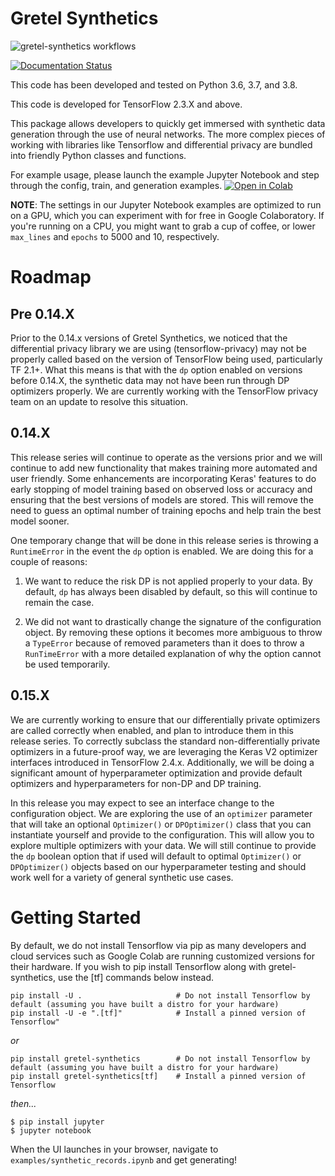 # Gretel Synthetics

![gretel-synthetics workflows](https://github.com/gretelai/gretel-synthetics/workflows/gretel-synthetics%20workflows/badge.svg)

[![Documentation Status](https://readthedocs.org/projects/gretel-synthetics/badge/?version=stable)](https://gretel-synthetics.readthedocs.io/en/stable/?badge=stable)

This code has been developed and tested on Python 3.6, 3.7, and 3.8.

This code is developed for TensorFlow 2.3.X and above.

This package allows developers to quickly get immersed with synthetic data generation through the use of neural networks. The more complex pieces of working with libraries like Tensorflow and differential privacy are bundled into friendly Python classes and functions.

For example usage, please launch the example Jupyter Notebook and step through the config, train, and generation examples.
[![Open in Colab](https://colab.research.google.com/assets/colab-badge.svg)](https://colab.research.google.com/github/gretelai/gretel-synthetics/blob/master/examples/synthetic_records.ipynb)

**NOTE**: The settings in our Jupyter Notebook examples are optimized to run on a GPU, which you can experiment with
for free in Google Colaboratory. If you're running on a CPU, you might want to grab a cup of coffee, 
or lower `max_lines` and `epochs` to 5000 and 10, respectively.

# Roadmap
 
## Pre 0.14.X
 
Prior to the 0.14.x versions of Gretel Synthetics, we noticed that the differential privacy library we are using (tensorflow-privacy) may not be properly called based on the version of TensorFlow being used, particularly TF 2.1+. What this means is that with the `dp` option enabled on versions before 0.14.X, the synthetic data may not have been run through DP optimizers properly. We are currently working with the TensorFlow privacy team on an update to resolve this situation.
 
## 0.14.X
 
This release series will continue to operate as the versions prior and we will continue to add new functionality that makes training more automated and user friendly. Some enhancements are incorporating Keras' features to do early stopping of model training based on observed loss or accuracy and ensuring that the best versions of models are stored.  This will remove the need to guess an optimal number of training epochs and help train the best model sooner.
 
One temporary change that will be done in this release series is throwing a `RuntimeError` in the event the `dp` option is enabled. We are doing this for a couple of reasons:
 
1) We want to reduce the risk DP is not applied properly to your data.  By default, `dp` has always been disabled by default, so this will continue to remain the case.
 
2) We did not want to drastically change the signature of the configuration object. By removing these options it becomes more ambiguous to throw a `TypeError` because of removed parameters than it does to throw a `RunTimeError` with a more detailed explanation of why the option cannot be used temporarily.
 
 
## 0.15.X
 
We are currently working to ensure that our differentially private optimizers are called correctly when enabled, and plan to introduce them in this release series. To correctly subclass the standard non-differentially private optimizers in a future-proof way, we are leveraging the Keras V2 optimizer interfaces introduced in TensorFlow 2.4.x. Additionally, we will be doing a significant amount of hyperparameter optimization and provide default optimizers and hyperparameters for non-DP and DP training. 

In this release you may expect to see an interface change to the configuration object. We are exploring the use of an `optimizer` parameter that will take an optional `Optimizer()` or `DPOptimizer()` class that you can instantiate yourself and provide to the configuration. This will allow you to explore multiple optimizers with your data. We will still continue to provide the `dp` boolean option that if used will default to optimal `Optimizer()` or `DPOptimizer()` objects based on our hyperparameter testing and should work well for a variety of general synthetic use cases.


# Getting Started

By default, we do not install Tensorflow via pip as many developers and cloud services such as Google Colab are
running customized versions for their hardware. If you wish to pip install Tensorflow along with gretel-synthetics,
use the [tf] commands below instead.

```
pip install -U .                     # Do not install Tensorflow by default (assuming you have built a distro for your hardware)
pip install -U -e ".[tf]"            # Install a pinned version of Tensorflow"
```

_or_

```
pip install gretel-synthetics        # Do not install Tensorflow by default (assuming you have built a distro for your hardware)
pip install gretel-synthetics[tf]    # Install a pinned version of Tensorflow
```

_then..._

```
$ pip install jupyter
$ jupyter notebook
```

When the UI launches in your browser, navigate to `examples/synthetic_records.ipynb` and get generating!
